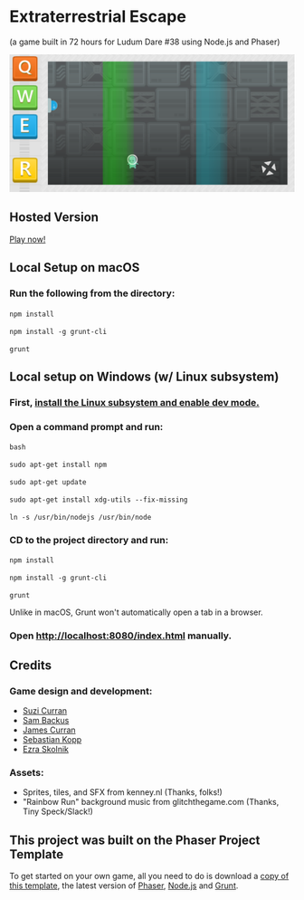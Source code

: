 # Extraterrestrial Escape 
(a game built in 72 hours for Ludum Dare #38 using Node.js and Phaser)

![Screenshot](/deploy/assets/screenshot.PNG)

## Hosted Version
[Play now!](http://ld38.bitballoon.com/)

## Local Setup on macOS
### Run the following from the directory:

`npm install`

`npm install -g grunt-cli`

`grunt`

## Local setup on Windows (w/ Linux subsystem)

### First, [install the Linux subsystem and enable dev mode.](https://msdn.microsoft.com/en-us/commandline/wsl/install_guide)

### Open a command prompt and run:
`bash`

`sudo apt-get install npm`

`sudo apt-get update`

`sudo apt-get install xdg-utils --fix-missing`

`ln -s /usr/bin/nodejs /usr/bin/node`

### CD to the project directory and run:

`npm install`

`npm install -g grunt-cli`

`grunt`

Unlike in macOS, Grunt won't automatically open a tab in a browser.

### Open [http://localhost:8080/index.html](http://localhost:8080/index.html) manually.

## Credits

### Game design and development:
- [Suzi Curran](https://github.com/suzicurran)
- [Sam Backus](https://github.com/sbackus)
- [James Curran](https://github.com/starslikedust)
- [Sebastian Kopp](https://github.com/smkopp92)
- [Ezra Skolnik](https://github.com/eskolnik)

### Assets: 

 - Sprites, tiles, and SFX from kenney.nl (Thanks, folks!)
 - "Rainbow Run" background music from glitchthegame.com (Thanks, Tiny Speck/Slack!)

## This project was built on the Phaser Project Template

To get started on your own game, all you need to do is download a <a target="_blank" href="https://github.com/gamecook/phaser-template-project">copy of this template</a>, the latest version of <a target="_blank" href="https://github.com/photonstorm/phaser">Phaser</a>, [Node.js](http://nodejs.org) and [Grunt](http://gruntjs.com/).
